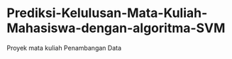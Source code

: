 # Prediksi-Kelulusan-Mata-Kuliah-Mahasiswa-dengan-algoritma-SVM
Proyek mata kuliah Penambangan Data
